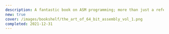 ```yaml
---
description: A fantastic book on ASM programming; more than just a reference, as it presents a wide context (including algorithms and questions). The large size is not a problem, as it's possible to read a part of it, and still form a consistent knowledge; also, note that there is a NASM translation for those programming on Linux.
new: true
cover: /images/bookshelf/the_art_of_64_bit_assembly_vol_1.png
completed: 2021-12-31
---
```

